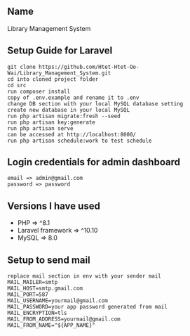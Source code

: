 ## Name
Library Management System

## Setup Guide for Laravel
```
git clone https://github.com/Htet-Htet-Oo-Wai/Library_Management_System.git
cd into cloned project folder
cd src
run composer install
copy of .env.example and rename it to .env
change DB section with your local MySQL database setting
create new database in your local MySQL
run php artisan migrate:fresh --seed
run php artisan key:generate
run php artisan serve
can be accessed at http://localhost:8000/
run php artisan schedule:work to test schedule
```

## Login credentials for admin dashboard
```
email => admin@gmail.com
password => password
```

## Versions I have used
- PHP => ^8.1
- Laravel framework => ^10.10
- MySQL => 8.0

## Setup to send mail
```
replace mail section in env with your sender mail
MAIL_MAILER=smtp
MAIL_HOST=smtp.gmail.com
MAIL_PORT=587
MAIL_USERNAME=yourmail@gmail.com
MAIL_PASSWORD=your app password generated from mail
MAIL_ENCRYPTION=tls
MAIL_FROM_ADDRESS=yourmail@gmail.com
MAIL_FROM_NAME="${APP_NAME}"
```
